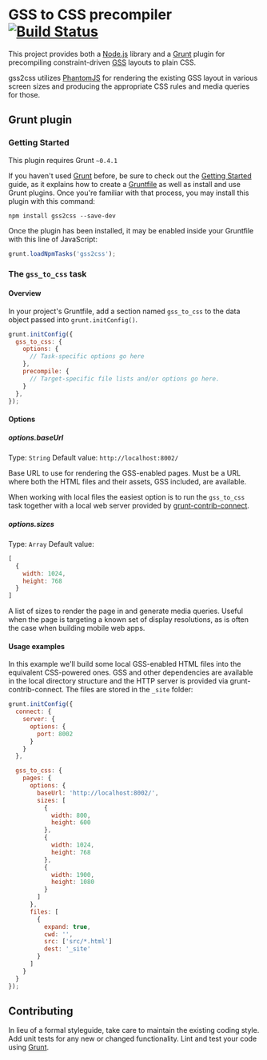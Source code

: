 GSS to CSS precompiler [![Build Status](https://travis-ci.org/the-gss/gss2css.png?branch=master)](https://travis-ci.org/the-gss/gss2css)
======================

This project provides both a [Node.js](http://nodejs.org/) library and a [Grunt](http://gruntjs.com/) plugin for precompiling constraint-driven [GSS](http://gridstylesheets.org/) layouts to plain CSS.

gss2css utilizes [PhantomJS](http://phantomjs.org/) for rendering the existing GSS layout in various screen sizes and producing the appropriate CSS rules and media queries for those.

## Grunt plugin

### Getting Started
This plugin requires Grunt `~0.4.1`

If you haven't used [Grunt](http://gruntjs.com/) before, be sure to check out the [Getting Started](http://gruntjs.com/getting-started) guide, as it explains how to create a [Gruntfile](http://gruntjs.com/sample-gruntfile) as well as install and use Grunt plugins. Once you're familiar with that process, you may install this plugin with this command:

```shell
npm install gss2css --save-dev
```

Once the plugin has been installed, it may be enabled inside your Gruntfile with this line of JavaScript:

```js
grunt.loadNpmTasks('gss2css');
```

### The `gss_to_css` task

#### Overview
In your project's Gruntfile, add a section named `gss_to_css` to the data object passed into `grunt.initConfig()`.

```js
grunt.initConfig({
  gss_to_css: {
    options: {
      // Task-specific options go here
    },
    precompile: {
      // Target-specific file lists and/or options go here.
    }
  },
});
```

#### Options

##### options.baseUrl
Type: `String`
Default value: `http://localhost:8002/`

Base URL to use for rendering the GSS-enabled pages. Must be a URL where both the HTML files and their assets, GSS included, are available.

When working with local files the easiest option is to run the `gss_to_css` task together with a local web server provided by [grunt-contrib-connect](https://github.com/gruntjs/grunt-contrib-connect).

##### options.sizes
Type: `Array`
Default value:
```js
[
  {
    width: 1024,
    height: 768
  }
]
```

A list of sizes to render the page in and generate media queries. Useful when the page is targeting a known set of display resolutions, as is often the case when building mobile web apps.

#### Usage examples
In this example we'll build some local GSS-enabled HTML files into the equivalent CSS-powered ones. GSS and other dependencies are available in the local directory structure and the HTTP server is provided via grunt-contrib-connect. The files are stored in the `_site` folder:

```js
grunt.initConfig({
  connect: {
    server: {
      options: {
        port: 8002
      }
    }
  },

  gss_to_css: {
    pages: {
      options: {
        baseUrl: 'http://localhost:8002/',
        sizes: [
          {
            width: 800,
            height: 600
          },
          {
            width: 1024,
            height: 768
          },
          {
            width: 1900,
            height: 1080
          }
        ]
      },
      files: [
        {
          expand: true,
          cwd: '',
          src: ['src/*.html']
          dest: '_site'
        }
      ]
    }
  }
});
```

## Contributing
In lieu of a formal styleguide, take care to maintain the existing coding style. Add unit tests for any new or changed functionality. Lint and test your code using [Grunt](http://gruntjs.com/).
